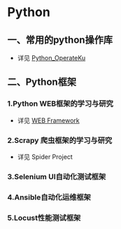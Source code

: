 # Python
## 一、常用的python操作库
  - 详见 [Python_OperateKu](https://github.com/jidongdeatao/Python/tree/master/Python_OperateKu)

## 二、Python框架
### 1.Python WEB框架的学习与研究
  - 详见 [WEB Framework](https://github.com/jidongdeatao/Python/tree/master/Web%20Framework)
### 2.Scrapy 爬虫框架的学习与研究
  - 详见 Spider Project
### 3.Selenium UI自动化测试框架

### 4.Ansible自动化运维框架

### 5.Locust性能测试框架

### 
